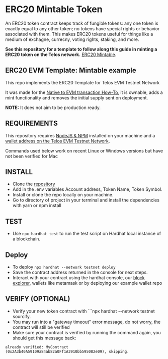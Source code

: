 # ERC20 Mintable Token

An ERC20 token contract keeps track of fungible tokens: any one token is exactly equal to any other token; no tokens have special rights or behavior associated with them. This makes ERC20 tokens useful for things like a medium of exchagne, currecny, voting rights, staking, and more.


__See this repository for a template to follow along this guide in minting a ERC20 token on the Telos network.__ [ERC20 Mintable](https://github.com/telosnetwork/erc20-mintable-example).


## ERC20 EVM Template: Mintable example

This repo implements the ERC20 Template for Telos EVM Testnet Network

It was made for the [Native to EVM transaction How-To](https://github.com/telosnetwork/native-to-evm-transaction), it is ownable, adds a mint functionality and removes the initial supply sent on deployment.

**NOTE:** It does not aim to be production ready.

## REQUIREMENTS

This repository requires [NodeJS & NPM](https://docs.npmjs.com/downloading-and-installing-node-js-and-npm) installed on your machine and a [wallet address on the Telos EVM Testnet Network](https://www.telos.net/developers/getting-started-on-testnet).

Commands used below work on recent Linux or Windows versions but have not been verified for Mac

## INSTALL

- Clone the [repository](https://github.com/telosnetwork/erc20-mintable-example)
- Add in the .env variables Account address, Token Name, Token Symbol.
- Install or clone the repo locally on your machine. 
- Go to directory of project in your terminal and install the dependencies with yarn or npm install

## TEST
- Use ```npx hardhat test``` to run the test script on Hardhat local instance of a blockchain. 

## Deploy
- To deploy ```npx hardhat --network testnet deploy```
- Save the contract address returned in the console for next steps.
- Interact with your contract using the hardhat console, our [block explorer](https://testnet.teloscan.io/), wallets like metamask or by deploying our example wallet repo

## VERIFY (OPTIONAL)
- Verify your new token contract with ```npx hardhat --network testnet sourcify.
- You may run into a "gateway timeout" error message, do not worry, the contract will still be verified
- Make sure your contract is verified by running the command again, you should get this message back: 

```already verified: MyContract (0x2A3b40A59109a84ab82a0Ff1A3910bb595082e09), skipping.```
